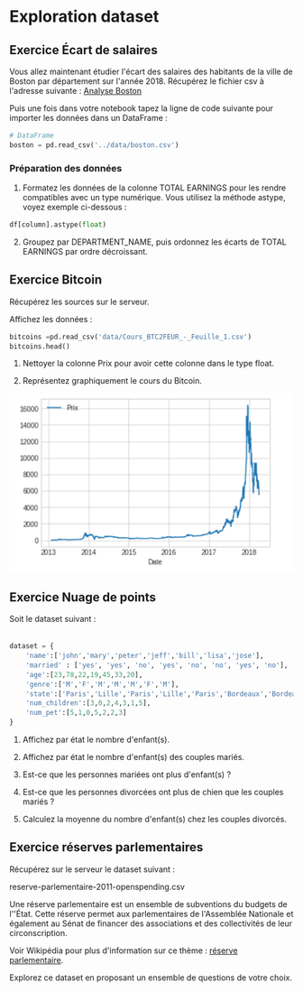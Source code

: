 # Exploration dataset

## Exercice &Eacute;cart de salaires

Vous allez maintenant étudier l'écart des salaires des habitants de la ville de Boston par département sur l'année 2018. Récupérez le fichier csv à l'adresse suivante :
[Analyse Boston](https://data.boston.gov/dataset/employee-earnings-report/resource/31358fd1-849a-48e0-8285-e813f6efbdf1)

Puis une fois dans votre notebook tapez la ligne de code suivante pour importer les données dans un DataFrame :

```python
# DataFrame
boston = pd.read_csv('../data/boston.csv')
```

### Préparation des données

1. Formatez les données de la colonne TOTAL EARNINGS pour les rendre compatibles avec un type numérique. Vous utilisez la méthode astype, voyez exemple ci-dessous :

```python
df[column].astype(float)
```

2. Groupez par DEPARTMENT_NAME, puis ordonnez les écarts de TOTAL EARNINGS par ordre décroissant.

## Exercice Bitcoin

Récupérez les sources sur le serveur.

Affichez les données :

```python
bitcoins =pd.read_csv('data/Cours_BTC2FEUR_-_Feuille_1.csv')
bitcoins.head()
```

1. Nettoyer la colonne Prix pour avoir cette colonne dans le type float.

2. Représentez graphiquement le cours du Bitcoin.

![cour du bitcoin](images/bitcoins_graph.png)

## Exercice Nuage de points

Soit le dataset suivant :

```python

dataset = {
    'name':['john','mary','peter','jeff','bill','lisa','jose'],
    'married' : ['yes', 'yes', 'no', 'yes', 'no', 'no', 'yes', 'no'],
    'age':[23,78,22,19,45,33,20],
    'genre':['M','F','M','M','M','F','M'],
    'state':['Paris','Lille','Paris','Lille','Paris','Bordeaux','Bordeaux'],
    'num_children':[3,0,2,4,3,1,5],
    'num_pet':[5,1,0,5,2,2,3]
}

```

1. Affichez par état le nombre d'enfant(s).

2. Affichez par état le nombre d'enfant(s) des couples mariés.

3. Est-ce que les personnes mariées ont plus d'enfant(s) ?

4. Est-ce que les personnes divorcées ont plus de chien que les couples mariés ?

5. Calculez la moyenne du nombre d'enfant(s) chez les couples divorcés.

## Exercice réserves parlementaires

Récupérez sur le serveur le dataset suivant :

reserve-parlementaire-2011-openspending.csv

Une réserve parlementaire est un ensemble de subventions du budgets de l''État. Cette réserve permet aux parlementaires de l'Assemblée Nationale et également au Sénat de financer des associations et des collectivités de leur circonscription.

Voir Wikipédia pour plus d'information sur ce thème : [réserve parlementaire](https://fr.wikipedia.org/wiki/R%C3%A9serve_parlementaire).

Explorez ce dataset en proposant un ensemble de questions de votre choix.
